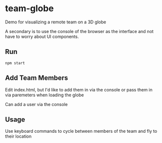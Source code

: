 # team-globe
Demo for visualizing a remote team on a 3D globe

A secondary is to use the console of the browser as the interface and not have to worry about UI components.

## Run
`npm start`

## Add Team Members
Edit index.html, but I'd like to add them in via the console or pass them in via paremeters when loading the globe

Can add a user via the console

## Usage
Use keyboard commands to cycle between members of the team and fly to their location
